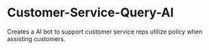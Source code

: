 # Customer-Service-Query-AI
Creates a AI bot to support customer service reps utilize policy when assisting customers. 

